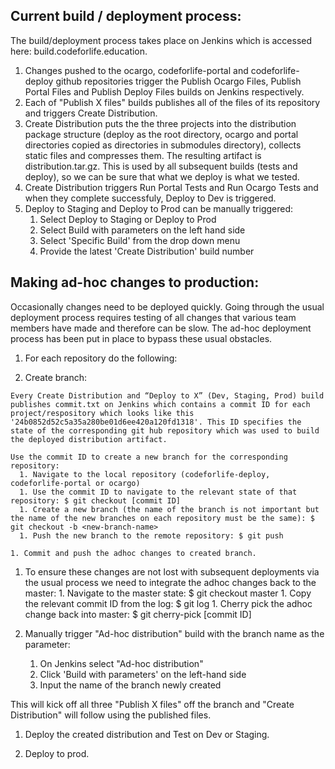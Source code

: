 ## Current build / deployment process:

The build/deployment process takes place on Jenkins which is accessed here: build.codeforlife.education.

1. Changes pushed to the ocargo, codeforlife-portal and codeforlife-deploy github repositories trigger the Publish Ocargo Files, Publish Portal Files and Publish Deploy Files builds on Jenkins respectively.
1. Each of "Publish X files" builds publishes all of the files of its repository and triggers Create Distribution.
1. Create Distribution puts the the three projects into the distribution package structure 
(deploy as the root directory, ocargo and portal directories copied as directories in submodules directory), 
collects static files and compresses them. The resulting artifact is distribution.tar.gz. 
This is used by all subsequent builds (tests and deploy), so we can be sure that what we deploy is what we tested.
1. Create Distribution triggers Run Portal Tests and Run Ocargo Tests and when they complete successfuly, Deploy to Dev is triggered.
1. Deploy to Staging and Deploy to Prod can be manually triggered:
    1. Select Deploy to Staging or Deploy to Prod
    1. Select Build with parameters on the left hand side
    1. Select 'Specific Build' from the drop down menu
    1. Provide the latest 'Create Distribution' build number

## Making ad-hoc changes to production:

Occasionally changes need to be deployed quickly. Going through the usual deployment process requires testing of all changes that various team members have made and therefore can be slow. The ad-hoc deployment process has been put in place to bypass these usual obstacles. 

1. For each repository do the following:

  1. Create branch:
  
    Every Create Distribution and “Deploy to X” (Dev, Staging, Prod) build publishes commit.txt on Jenkins which contains a commit ID for each project/respository which looks like this '24b0852d52c5a35a280be01d6ee420a120fd1318'. This ID specifies the state of the corresponding git hub repository which was used to build the deployed distribution artifact.

    Use the commit ID to create a new branch for the corresponding repository:
      1. Navigate to the local repository (codeforlife-deploy, codeforlife-portal or ocargo)
      1. Use the commit ID to navigate to the relevant state of that repository: $ git checkout [commit ID]
      1. Create a new branch (the name of the branch is not important but the name of the new branches on each repository must be the same): $ git checkout -b <new-branch-name>
      1. Push the new branch to the remote repository: $ git push
        
    1. Commit and push the adhoc changes to created branch.        
        
  1. To ensure these changes are not lost with subsequent deployments via the usual process we need to integrate the adhoc changes back to the master:
    1. Navigate to the master state: $ git checkout master
    1. Copy the relevant commit ID from the log: $ git log
    1. Cherry pick the adhoc change back into master: $ git cherry-pick [commit ID]

1. Manually trigger  "Ad-hoc distribution" build with the branch name as the parameter:
    1. On Jenkins select "Ad-hoc distribution"
    1. Click 'Build with parameters' on the left-hand side
    1. Input the name of the branch newly created

  This will kick off all three "Publish X files" off the branch and "Create Distribution" will follow using the published files.

1. Deploy the created distribution and Test on Dev or Staging.

1. Deploy to prod.

